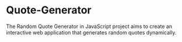 # Quote-Generator
The Random Quote Generator in JavaScript project aims to create an interactive web application that generates random quotes dynamically.
